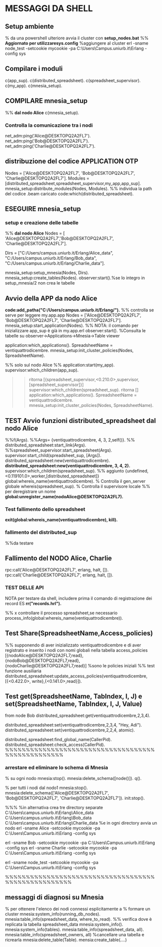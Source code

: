 # MESSAGGI DA SHELL

## Setup ambiente

% da una powershell ulteriore avvia il cluster con **setup_nodes.bat**
%% **Aggiornato per utilizzaresys.config**
%aggiungere al cluster
erl -sname node_test -setcookie mycookie -pa C:\Users\Campus.uniurb.it\Erlang -config 
sys


## Compilare i moduli

c(app_sup).
c(distributed_spreadsheet).
c(spreadsheet_supervisor).
c(my_app).
c(mnesia_setup).

## COMPILARE mnesia_setup

%% **dal nodo Alice**
c(mnesia_setup).

### Controlla la comunicazione tra i nodi

net_adm:ping('Alice@DESKTOPQ2A2FL7').
net_adm:ping('Bob@DESKTOPQ2A2FL7').
net_adm:ping('Charlie@DESKTOPQ2A2FL7').

## distribuzione del codice APPLICATION OTP

Nodes = ['Alice@DESKTOPQ2A2FL7', 'Bob@DESKTOPQ2A2FL7', 'Charlie@DESKTOPQ2A2FL7'].
Modules = [distributed_spreadsheet,spreadsheet_supervisor,my_app,app_sup].
mnesia_setup:distribute_modules(Nodes, Modules).
%% individua la path del codice .beam caricato
code:which(distributed_spreadsheet).

## ESEGUIRE mnesia_setup

### setup e creazione delle tabelle

%% **dal nodo Alice**
Nodes = [ 'Alice@DESKTOPQ2A2FL7','Bob@DESKTOPQ2A2FL7', 'Charlie@DESKTOPQ2A2FL7'].

Dirs = ["C:/Users/campus.uniurb.it/Erlang/Alice_data",
        "C:/Users/campus.uniurb.it/Erlang/Bob_data",
        "C:/Users/campus.uniurb.it/Erlang/Charlie_data"].

mnesia_setup:setup_mnesia(Nodes, Dirs).
mnesia_setup:create_tables(Nodes). 
observer:start().%se lo integro in setup_mnesia/2 non crea le tabelle

## Avvio della APP da nodo Alice

**code:add_patha("C:/Users/campus.uniurb.it/Erlang/").** %% controlla se serve per leggere my.app.app
Nodes = ['Alice@DESKTOPQ2A2FL7', 'Bob@DESKTOPQ2A2FL7', 'Charlie@DESKTOPQ2A2FL7'].
mnesia_setup:start_application(Nodes).    %% NOTA: il comando per inizializzare app_sup è già in my.app.erl
observer:start().
%Consulta le tabelle su observer->Applications->Mnesia->Table viewer

application:which_applications().
SpreadsheetName = ventiquattrodicembre.
mnesia_setup:init_cluster_policies(Nodes, SpreadsheetName).

%% solo sul nodo Alice
%% application:start(my_app).
supervisor:which_children(app_sup).
>>ritorna [{spreadsheet_supervisor,<0.210.0>,supervisor,[spreadsheet_supervisor]}]
supervisor:which_children(spreadsheet_sup).
>>ritorna []
application:which_applications().
SpreadsheetName = ventiquattrodicembre.
mnesia_setup:init_cluster_policies(Nodes, SpreadsheetName).

## TEST Avvio funzioni distributed_spreadsheet dal nodo Alice

%%f(Args).
%%Args= {ventiquattrodicembre, 4, 3, 2,self()}.
%% distributed_spreadsheet:start_link(Args).
%%spreadsheet_supervisor:start_spreadsheet(Args).
supervisor:start_child(spreadsheet_sup, [Args]).
distributed_spreadsheet:new(ventiquattrodicembre).
**distributed_spreadsheet:new(ventiquattrodicembre, 3, 4, 2).**
supervisor:which_children(spreadsheet_sup). %% aggiunto {undefined,<0.119101.0>,worker,[distributed_spreadsheet]}
global:whereis_name(ventiquattrodicembre). % Controlla il gen_server globale
whereis(spreadsheet_sup). % Controlla il supervisore locale
%% per deregistrare un nome **global:unregister_name(nodoAlice@DESKTOPQ2A2FL7).**

### Test fallimento dello spreadsheet

**exit(global:whereis_name(ventiquattrodicembre), kill).**

### fallimento del distributed_sup

%%da testare

## Fallimento del NODO Alice, Charlie

rpc:call('Alice@DESKTOPQ2A2FL7', erlang, halt, []).
rpc:call('Charlie@DESKTOPQ2A2FL7', erlang, halt, []).

### TEST DELLE API

NOTA per testare da shell, includere prima il comando di registrazione dei record
ES **rr("records.hrl").**

%% x controllare il processo spreadsheet,se necessario
process_info(global:whereis_name(ventiquattrodicembre)).

## Test Share(SpreadsheetName,Access_policies)

%% supponendo di aver inizializzato ventiquattrodicembre e di aver registrato e inserito i nodi con nomi globali nella tabella access_policies
[{nodoAlice@DESKTOPQ2A2FL7,read},{nodoBob@DESKTOPQ2A2FL7,read},{nodoCharlie@DESKTOPQ2A2FL7,read}] %sono le policies iniziali
%% test funzione ausiliaria 
distributed_spreadsheet:update_access_policies(ventiquattrodicembre, [{<0.422.0>, write},{<0.141.0>,read}]).

## Test get(SpreadsheetName, TabIndex, I, J) e set(SpreadsheetName, TabIndex, I, J, Value)

from node Bob
distributed_spreadsheet:get(ventiquattrodicembre,2,3,4).

distributed_spreadsheet:set(ventiquattrodicembre,2,3,4, "Hey, Adi").
distributed_spreadsheet:set(ventiquattrodicembre,2,2,4, atomic).

distributed_spreadsheet:find_global_name(CallerPid).
distributed_spreadsheet:check_access(CallerPid).
%%%%%%%%%%%%%%%%%%%%%%%%%%%%%%%%%%%%%%%%%%%%%%%%%%

### arrestare ed eliminare lo schema di Mnesia

% su ogni nodo
mnesia:stop().
mnesia:delete_schema([node()]).
q().

% per tutti i nodi dal nodo1
mnesia:stop().
mnesia:delete_schema(['Alice@DESKTOPQ2A2FL7', 'Bob@DESKTOPQ2A2FL7', 'Charlie@DESKTOPQ2A2FL7']).
init:stop().

%%%
%in alternativa crea tre directory separate
C:\Users\campus.uniurb.it\Erlang\Alice_data 
C:\Users\campus.uniurb.it\Erlang\Bob_data
C:\Users\campus.uniurb.it\Erlang\Charlie_data
%e in ogni directory avvia un nodo
erl -sname Alice -setcookie mycookie -pa C:\Users\Campus.uniurb.it\Erlang -config sys

erl -sname Bob -setcookie mycookie -pa C:\Users\Campus.uniurb.it\Erlang -config sys
erl -sname Charlie -setcookie mycookie -pa C:\Users\Campus.uniurb.it\Erlang -config sys

erl -sname node_test -setcookie mycookie -pa C:\Users\Campus.uniurb.it\Erlang -config sys


%%%%%%%%%%%%%%%%%%%%%%%%%%%%%%%%%%%%%%%%%%%%%%%%%%%%

## messaggi di diagnosi su Mnesia

% per ottenere l'elenco dei nodi connessi esplicitamente a 
% formare un cluster
mnesia:system_info(running_db_nodes).
mnesia:table_info(spreadsheet_data, where_to_read).
%%  verifica dove è replicata la tabella spreadsheet_data
mnesia:system_info().
mnesia:system_info(tables).
mnesia:table_info(spreadsheet_data, all).
mnesia:table_info(spreadsheet_owners, all)
%cancellare una tabella e ricrearla
mnesia:delete_table(Table).
mensia:create_table(....)

